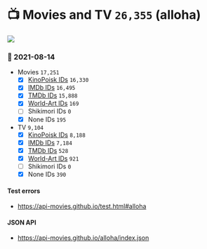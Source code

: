 # :tv: Movies and TV `26,355` (alloha)

<a href="https://API-Movies.github.io"><img src="https://API-Movies.github.io/banner.png?cache"></a>

### :date: 2021-08-14
- Movies `17,251`
  - [x] <a href="https://API-Movies.github.io/alloha/movie_kinopoisk_ids.json">KinoPoisk IDs</a> `16,330`
  - [x] <a href="https://API-Movies.github.io/alloha/movie_imdb_ids.json">IMDb IDs</a> `16,495`
  - [x] <a href="https://API-Movies.github.io/alloha/movie_tmdb_ids.json">TMDb IDs</a> `15,888`
  - [x] <a href="https://API-Movies.github.io/alloha/movie_world_art_ids.json">World-Art IDs</a> `169`
  - [ ] Shikimori IDs `0`
  - [x] None IDs `195`
- TV `9,104`
  - [x] <a href="https://API-Movies.github.io/alloha/tv_kinopoisk_ids.json">KinoPoisk IDs</a> `8,188`
  - [x] <a href="https://API-Movies.github.io/alloha/tv_imdb_ids.json">IMDb IDs</a> `7,184`
  - [x] <a href="https://API-Movies.github.io/alloha/tv_tmdb_ids.json">TMDb IDs</a> `528`
  - [x] <a href="https://API-Movies.github.io/alloha/tv_world_art_ids.json">World-Art IDs</a> `921`
  - [ ] Shikimori IDs `0`
  - [x] None IDs `390`
#### Test errors
- <a href='https://api-movies.github.io/test.html#alloha'>https://api-movies.github.io/test.html#alloha</a>
#### JSON API
- <a href='https://api-movies.github.io/alloha/index.json'>https://api-movies.github.io/alloha/index.json</a>
